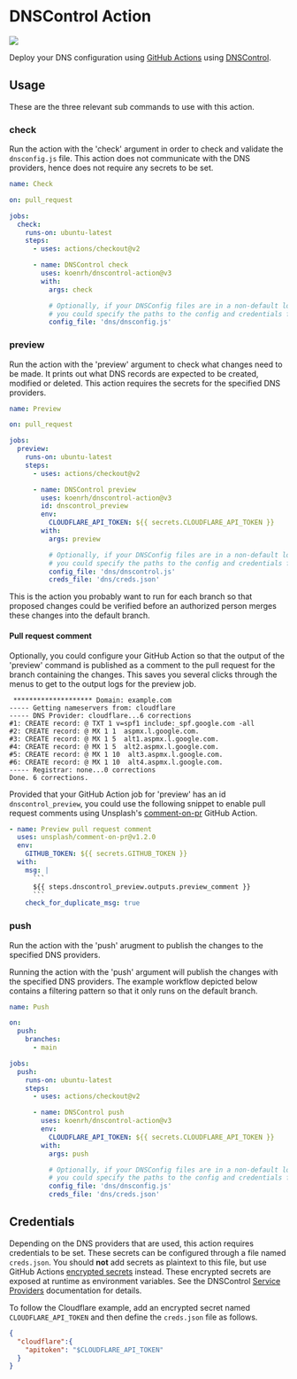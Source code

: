 # DNSControl Action

![](https://github.com/koenrh/dnscontrol-action/workflows/build/badge.svg)

Deploy your DNS configuration using [GitHub Actions](https://github.com/actions)
using [DNSControl](https://github.com/StackExchange/dnscontrol/).

## Usage

These are the three relevant sub commands to use with this action.

### check

Run the action with the 'check' argument in order to check and validate the `dnsconfig.js`
file. This action does not communicate with the DNS providers, hence does not require
any secrets to be set.

```yaml
name: Check

on: pull_request

jobs:
  check:
    runs-on: ubuntu-latest
    steps:
      - uses: actions/checkout@v2

      - name: DNSControl check
        uses: koenrh/dnscontrol-action@v3
        with:
          args: check

          # Optionally, if your DNSConfig files are in a non-default location,
          # you could specify the paths to the config and credentials file.
          config_file: 'dns/dnsconfig.js'
```

### preview

Run the action with the 'preview' argument to check what changes need to be made.
It prints out what DNS records are expected to be created, modified or deleted.
This action requires the secrets for the specified DNS providers.

```yaml
name: Preview

on: pull_request

jobs:
  preview:
    runs-on: ubuntu-latest
    steps:
      - uses: actions/checkout@v2

      - name: DNSControl preview
        uses: koenrh/dnscontrol-action@v3
        id: dnscontrol_preview
        env:
          CLOUDFLARE_API_TOKEN: ${{ secrets.CLOUDFLARE_API_TOKEN }}
        with:
          args: preview

          # Optionally, if your DNSConfig files are in a non-default location,
          # you could specify the paths to the config and credentials file.
          config_file: 'dns/dnscontrol.js'
          creds_file: 'dns/creds.json'
```

This is the action you probably want to run for each branch so that proposed changes
could be verified before an authorized person merges these changes into the default
branch.

#### Pull request comment

Optionally, you could configure your GitHub Action so that the output of the 'preview'
command is published as a comment to the pull request for the branch containing the
changes. This saves you several clicks through the menus to get to the output logs
for the preview job.

```
 ******************** Domain: example.com
----- Getting nameservers from: cloudflare
----- DNS Provider: cloudflare...6 corrections
#1: CREATE record: @ TXT 1 v=spf1 include:_spf.google.com -all
#2: CREATE record: @ MX 1 1  aspmx.l.google.com.
#3: CREATE record: @ MX 1 5  alt1.aspmx.l.google.com.
#4: CREATE record: @ MX 1 5  alt2.aspmx.l.google.com.
#5: CREATE record: @ MX 1 10  alt3.aspmx.l.google.com.
#6: CREATE record: @ MX 1 10  alt4.aspmx.l.google.com.
----- Registrar: none...0 corrections
Done. 6 corrections.
```

Provided that your GitHub Action job for 'preview' has an id
`dnscontrol_preview`, you could use the following snippet to enable pull request
comments using Unsplash's [comment-on-pr](https://github.com/unsplash/comment-on-pr)
GitHub Action.

```yaml
- name: Preview pull request comment
  uses: unsplash/comment-on-pr@v1.2.0
  env:
    GITHUB_TOKEN: ${{ secrets.GITHUB_TOKEN }}
  with:
    msg: |
      ```
      ${{ steps.dnscontrol_preview.outputs.preview_comment }}
      ```
    check_for_duplicate_msg: true
```

### push

Run the action with the 'push' arugment to publish the changes to the specified
DNS providers.

Running the action with the 'push' argument will publish the changes with the
specified DNS providers. The example workflow depicted below contains a filtering
pattern so that it only runs on the default branch.

```yaml
name: Push

on:
  push:
    branches:
      - main

jobs:
  push:
    runs-on: ubuntu-latest
    steps:
      - uses: actions/checkout@v2

      - name: DNSControl push
        uses: koenrh/dnscontrol-action@v3
        env:
          CLOUDFLARE_API_TOKEN: ${{ secrets.CLOUDFLARE_API_TOKEN }}
        with:
          args: push

          # Optionally, if your DNSConfig files are in a non-default location,
          # you could specify the paths to the config and credentials file.
          config_file: 'dns/dnsconfig.js'
          creds_file: 'dns/creds.json'
```

## Credentials

Depending on the DNS providers that are used, this action requires credentials to
be set. These secrets can be configured through a file named `creds.json`. You
should **not** add secrets as plaintext to this file, but use GitHub
Actions [encrypted secrets](https://help.github.com/en/actions/configuring-and-managing-workflows/creating-and-storing-encrypted-secrets)
instead. These encrypted secrets are exposed at runtime as environment variables.
See the DNSControl [Service Providers](https://stackexchange.github.io/dnscontrol/provider-list)
documentation for details.

To follow the Cloudflare example, add an encrypted secret named `CLOUDFLARE_API_TOKEN`
and then define the `creds.json` file as follows.

```json
{
  "cloudflare":{
    "apitoken": "$CLOUDFLARE_API_TOKEN"
  }
}
```
